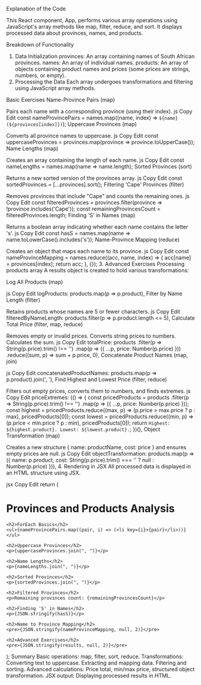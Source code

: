Explanation of the Code

This React component, App, performs various array operations using JavaScript's array methods like map, filter, reduce, and sort. It displays processed data about provinces, names, and products.

Breakdown of Functionality
1. Data Initialization
provinces: An array containing names of South African provinces.
names: An array of individual names.
products: An array of objects containing product names and prices (some prices are strings, numbers, or empty).
2. Processing the Data
Each array undergoes transformations and filtering using JavaScript array methods.

Basic Exercises
Name-Province Pairs (map)

Pairs each name with a corresponding province (using their index).
js
Copy
Edit
const nameProvincePairs = names.map((name, index) => `${name} (${provinces[index]})`);
Uppercase Provinces (map)

Converts all province names to uppercase.
js
Copy
Edit
const uppercaseProvinces = provinces.map(province => province.toUpperCase());
Name Lengths (map)

Creates an array containing the length of each name.
js
Copy
Edit
const nameLengths = names.map(name => name.length);
Sorted Provinces (sort)

Returns a new sorted version of the provinces array.
js
Copy
Edit
const sortedProvinces = [...provinces].sort();
Filtering 'Cape' Provinces (filter)

Removes provinces that include "Cape" and counts the remaining ones.
js
Copy
Edit
const filteredProvinces = provinces.filter(province => !province.includes('Cape'));
const remainingProvincesCount = filteredProvinces.length;
Finding 'S' in Names (map)

Returns a boolean array indicating whether each name contains the letter 's'.
js
Copy
Edit
const hasS = names.map(name => name.toLowerCase().includes('s'));
Name-Province Mapping (reduce)

Creates an object that maps each name to its province.
js
Copy
Edit
const nameProvinceMapping = names.reduce((acc, name, index) => {
  acc[name] = provinces[index];
  return acc;
}, {});
3. Advanced Exercises
Processing products array
A results object is created to hold various transformations:

Log All Products (map)

js
Copy
Edit
logProducts: products.map(p => p.product),
Filter by Name Length (filter)

Retains products whose names are 5 or fewer characters.
js
Copy
Edit
filteredByNameLength: products.filter(p => p.product.length <= 5),
Calculate Total Price (filter, map, reduce)

Removes empty or invalid prices.
Converts string prices to numbers.
Calculates the sum.
js
Copy
Edit
totalPrice: products
  .filter(p => String(p.price).trim() !== '')
  .map(p => ({ ...p, price: Number(p.price) }))
  .reduce((sum, p) => sum + p.price, 0),
Concatenate Product Names (map, join)

js
Copy
Edit
concatenatedProductNames: products.map(p => p.product).join(', '),
Find Highest and Lowest Price (filter, reduce)

Filters out empty prices, converts them to numbers, and finds extremes.
js
Copy
Edit
priceExtremes: (() => {
  const pricedProducts = products
    .filter(p => String(p.price).trim() !== '')
    .map(p => ({ ...p, price: Number(p.price) }));
  const highest = pricedProducts.reduce((max, p) => (p.price > max.price ? p : max), pricedProducts[0]);
  const lowest = pricedProducts.reduce((min, p) => (p.price < min.price ? p : min), pricedProducts[0]);
  return `Highest: ${highest.product}. Lowest: ${lowest.product}.`;
})(),
Object Transformation (map)

Creates a new structure { name: productName, cost: price } and ensures empty prices are null.
js
Copy
Edit
objectTransformation: products.map(p => ({ 
  name: p.product, 
  cost: String(p.price).trim() === '' ? null : Number(p.price) 
})),
4. Rendering in JSX
All processed data is displayed in an HTML structure using JSX.

jsx
Copy
Edit
return (
  <div>
    <h1>Provinces and Products Analysis</h1>
    
    <h2>ForEach Basics</h2>
    <ul>{nameProvincePairs.map((pair, i) => (<li key={i}>{pair}</li>))}</ul>

    <h2>Uppercase Provinces</h2>
    <p>{uppercaseProvinces.join(", ")}</p>

    <h2>Name Lengths</h2>
    <p>{nameLengths.join(", ")}</p>

    <h2>Sorted Provinces</h2>
    <p>{sortedProvinces.join(", ")}</p>

    <h2>Filtered Provinces</h2>
    <p>Remaining provinces count: {remainingProvincesCount}</p>

    <h2>Finding 'S' in Names</h2>
    <p>{JSON.stringify(hasS)}</p>

    <h2>Name to Province Mapping</h2>
    <pre>{JSON.stringify(nameProvinceMapping, null, 2)}</pre>

    <h2>Advanced Exercises</h2>
    <pre>{JSON.stringify(results, null, 2)}</pre>
  </div>
);
Summary
Basic operations: map, filter, sort, reduce.
Transformations:
Converting text to uppercase.
Extracting and mapping data.
Filtering and sorting.
Advanced calculations: Price total, min/max price, structured object transformation.
JSX output: Displaying processed results in HTML.